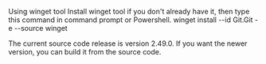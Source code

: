 Using winget tool
Install winget tool if you don't already have it, then type this command in command prompt or Powershell.
winget install --id Git.Git -e --source winget

The current source code release is version 2.49.0. If you want the newer version, you can build it from the source code.
